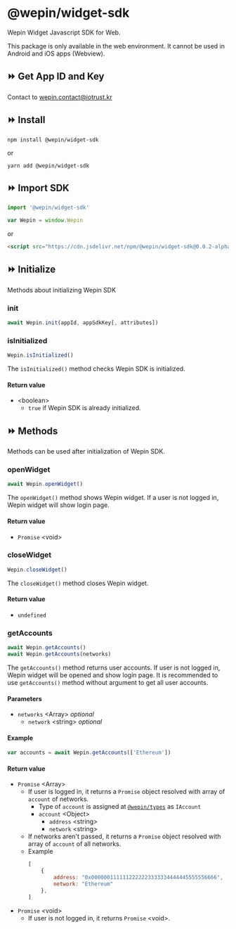 # @wepin/widget-sdk
Wepin Widget Javascript SDK for Web.

This package is only available in the web environment. It cannot be used in Android and iOS apps (Webview).

## :fast_forward: Get App ID and Key 
Contact to wepin.contact@iotrust.kr
## :fast_forward: Install
```
npm install @wepin/widget-sdk
```
or
```
yarn add @wepin/widget-sdk
```
## :fast_forward: Import SDK
```javascript
import '@wepin/widget-sdk'

var Wepin = window.Wepin
```
or
```html
<script src="https://cdn.jsdelivr.net/npm/@wepin/widget-sdk@0.0.2-alpha/dist/wepin-widget-sdk.js" defer async></script>
```

## :fast_forward: Initialize 
Methods about initializing Wepin SDK
### init
```javascript
await Wepin.init(appId, appSdkKey[, attributes])
```

### isInitialized
```javascript
Wepin.isInitialized()
```
The `isInitialized()` method checks Wepin SDK is initialized.

#### Return value
- \<boolean>
  - `true` if Wepin SDK is already initialized.

## :fast_forward: Methods
Methods can be used after initialization of Wepin SDK.
### openWidget
```javascript
await Wepin.openWidget()
```
The `openWidget()` method shows Wepin widget. If a user is not logged in, Wepin widget will show login page. 
#### Return value
- `Promise` \<void>

### closeWidget
```javascript
Wepin.closeWidget()
```
The `closeWidget()` method closes Wepin widget.
#### Return value
- `undefined`

### getAccounts
```javascript
await Wepin.getAccounts()
await Wepin.getAccounts(networks)
```
The `getAccounts()` method returns user accounts. If user is not logged in, Wepin widget will be opened and show login page. It is recommended to use `getAccounts()` method without argument to get all user accounts.
#### Parameters
- `networks` \<Array> *optional*
  - `network` \<string> *optional*
#### Example
```javascript
var accounts = await Wepin.getAccounts(['Ethereum'])
```
#### Return value
- `Promise` \<Array>
  - If user is logged in, it returns a `Promise` object resolved with array of `account` of networks.
    - Type of `account` is assigned at [`@wepin/types`](https://github.com/WepinWallet/wepin-js-sdk-types) as `IAccount`
    - `account` \<Object>
      - `address` \<string>
      - `network` \<string>
  - If networks aren't passed, it returns a `Promise` object resolved with array of `account` of all networks.
  - Example
    ```javascript
    [
	    {
		    address: "0x0000001111112222223333334444445555556666",
		    network: "Ethereum"
	    },
    ]
    ```
- `Promise` \<void>
  - If user is not logged in, it returns `Promise` \<void>.
